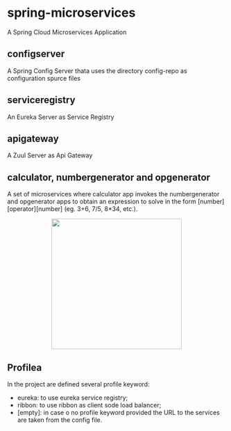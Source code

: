 # spring-microservices
A Spring Cloud Microservices Application

## configserver
A Spring Config Server thata uses the directory config-repo as configuration spurce files

## serviceregistry
An Eureka Server as Service Registry

## apigateway
A Zuul Server as Api Gateway

## calculator, numbergenerator and opgenerator
A set of microservices where calculator app invokes the numbergenerator and opgenerator apps to obtain an expression to solve in the form [number][operator][number] (eg. 3+6, 7/5, 8*34, etc.).

<p align="center">
<img src="http://www.javaboss.it/wp-content/uploads/2018/05/caltulator-microservice.png" width="300">
</p>

## Profilea
In the project are defined several profile keyword:
- eureka: to use eureka service registry;
- ribbon: to use ribbon as client sode load balancer;
- [empty]: in case o no profile keyword provided the URL to the services are taken from the config file.
